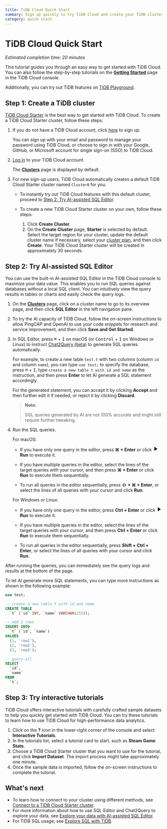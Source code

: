 ```yaml
---
title: TiDB Cloud Quick Start
summary: Sign up quickly to try TiDB Cloud and create your TiDB cluster.
category: quick start
---
```


# TiDB Cloud Quick Start

*Estimated completion time: 20 minutes*

This tutorial guides you through an easy way to get started with TiDB Cloud. You can also follow the step-by-step tutorials on the [**Getting Started**](https://console.tidb.io/getting-started) page in the TiDB Cloud console.

Additionally, you can try out TiDB features on [TiDB Playground](https://play.tidbcloud.com/?utm_source=docs&utm_medium=tidb_cloud_quick_start).

## Step 1: Create a TiDB cluster

[TiDB Cloud Starter](/tidb-cloud/select-cluster-tier.md#tidb-cloud-starter) is the best way to get started with TiDB Cloud. To create a TiDB Cloud Starter cluster, follow these steps:

1. If you do not have a TiDB Cloud account, click [here](https://console.tidb.io/free-trial) to sign up.

    You can sign up with your email and password to manage your password using TiDB Cloud, or choose to sign in with your Google, GitHub, or Microsoft account for single sign-on (SSO) to TiDB Cloud.

2. [Log in](https://console.tidb.io/) to your TiDB Cloud account.

    The [**Clusters**](https://console.tidb.io/clusters) page is displayed by default.

3. For new sign-up users, TiDB Cloud automatically creates a default TiDB Cloud Starter cluster named `Cluster0` for you.

    - To instantly try out TiDB Cloud features with this default cluster, proceed to [Step 2: Try AI-assisted SQL Editor](#step-2-try-ai-assisted-sql-editor).
    - To create a new TiDB Cloud Starter cluster on your own, follow these steps:

        1. Click **Create Cluster**.
        2. On the **Create Cluster** page, **Starter** is selected by default. Select the target region for your cluster, update the default cluster name if necessary, select your [cluster plan](/tidb-cloud/select-cluster-tier.md#cluster-plans), and then click **Create**. Your TiDB Cloud Starter cluster will be created in approximately 30 seconds.

## Step 2: Try AI-assisted SQL Editor

You can use the built-in AI-assisted SQL Editor in the TiDB Cloud console to maximize your data value. This enables you to run SQL queries against databases without a local SQL client. You can intuitively view the query results in tables or charts and easily check the query logs.

1. On the [**Clusters**](https://console.tidb.io/clusters) page, click on a cluster name to go to its overview page, and then click **SQL Editor** in the left navigation pane.

2. To try the AI capacity of TiDB Cloud, follow the on-screen instructions to allow PingCAP and OpenAI to use your code snippets for research and service improvement, and then click **Save and Get Started**.

3. In SQL Editor, press <kbd>⌘</kbd> + <kbd>I</kbd> on macOS (or <kbd>Control</kbd> + <kbd>I</kbd> on Windows or Linux) to instruct [Chat2Query (beta)](/tidb-cloud/tidb-cloud-glossary.md#chat2query) to generate SQL queries automatically.

    For example, to create a new table `test.t` with two columns (column `id` and column `name`), you can type `use test;` to specify the database, press <kbd>⌘</kbd> + <kbd>I</kbd>, type `create a new table t with id and name` as the instruction, and then press **Enter** to let AI generate a SQL statement accordingly. 
    
    For the generated statement, you can accept it by clicking **Accept** and then further edit it if needed, or reject it by clicking **Discard**.

    > **Note:**
    >
    > SQL queries generated by AI are not 100% accurate and might still require further tweaking.

4. Run the SQL queries.

    <SimpleTab>
    <div label="macOS">

    For macOS:

    - If you have only one query in the editor, press **⌘ + Enter** or click <svg width="1rem" height="1rem" viewBox="0 0 24 24" fill="none" xmlns="http://www.w3.org/2000/svg"><path d="M6.70001 20.7756C6.01949 20.3926 6.00029 19.5259 6.00034 19.0422L6.00034 12.1205L6 5.33028C6 4.75247 6.00052 3.92317 6.38613 3.44138C6.83044 2.88625 7.62614 2.98501 7.95335 3.05489C8.05144 3.07584 8.14194 3.12086 8.22438 3.17798L19.2865 10.8426C19.2955 10.8489 19.304 10.8549 19.3126 10.8617C19.4069 10.9362 20 11.4314 20 12.1205C20 12.7913 19.438 13.2784 19.3212 13.3725C19.307 13.3839 19.2983 13.3902 19.2831 13.4002C18.8096 13.7133 8.57995 20.4771 8.10002 20.7756C7.60871 21.0812 7.22013 21.0683 6.70001 20.7756Z" fill="currentColor"></path></svg>**Run** to execute it.

    - If you have multiple queries in the editor, select the lines of the target queries with your cursor, and then press **⌘ + Enter** or click **Run** to execute them sequentially.

    - To run all queries in the editor sequentially, press **⇧ + ⌘ + Enter**, or select the lines of all queries with your cursor and click **Run**.

    </div>

    <div label="Windows/Linux">

    For Windows or Linux:

    - If you have only one query in the editor, press **Ctrl + Enter** or click <svg width="1rem" height="1rem" viewBox="0 0 24 24" fill="none" xmlns="http://www.w3.org/2000/svg"><path d="M6.70001 20.7756C6.01949 20.3926 6.00029 19.5259 6.00034 19.0422L6.00034 12.1205L6 5.33028C6 4.75247 6.00052 3.92317 6.38613 3.44138C6.83044 2.88625 7.62614 2.98501 7.95335 3.05489C8.05144 3.07584 8.14194 3.12086 8.22438 3.17798L19.2865 10.8426C19.2955 10.8489 19.304 10.8549 19.3126 10.8617C19.4069 10.9362 20 11.4314 20 12.1205C20 12.7913 19.438 13.2784 19.3212 13.3725C19.307 13.3839 19.2983 13.3902 19.2831 13.4002C18.8096 13.7133 8.57995 20.4771 8.10002 20.7756C7.60871 21.0812 7.22013 21.0683 6.70001 20.7756Z" fill="currentColor"></path></svg>**Run** to execute it.

    - If you have multiple queries in the editor, select the lines of the target queries with your cursor, and then press **Ctrl + Enter** or click **Run** to execute them sequentially.

    - To run all queries in the editor sequentially, press **Shift + Ctrl + Enter**, or select the lines of all queries with your cursor and click **Run**.

    </div>
    </SimpleTab>

After running the queries, you can immediately see the query logs and results at the bottom of the page. 

To let AI generate more SQL statements, you can type more instructions as shown in the following example:

```sql
use test;

-- create a new table t with id and name 
CREATE TABLE
  `t` (`id` INT, `name` VARCHAR(255));

-- add 3 rows 
INSERT INTO
  `t` (`id`, `name`)
VALUES
  (1, 'row1'),
  (2, 'row2'),
  (3, 'row3');

-- query all
SELECT
  `id`,
  `name`
FROM
  `t`;
```

## Step 3: Try interactive tutorials

TiDB Cloud offers interactive tutorials with carefully crafted sample datasets to help you quickly get started with TiDB Cloud. You can try these tutorials to learn how to use TiDB Cloud for high-performance data analytics.

1. Click on the **?** icon in the lower-right corner of the console and select **Interactive Tutorials**.
2. In the tutorials list, select a tutorial card to start, such as **Steam Game Stats**.
3. Choose a TiDB Cloud Starter cluster that you want to use for the tutorial, and click **Import Dataset**. The import process might take approximately one minute.
4. Once the sample data is imported, follow the on-screen instructions to complete the tutorial.

## What's next

- To learn how to connect to your cluster using different methods, see [Connect to a TiDB Cloud Starter cluster](/tidb-cloud/connect-to-tidb-cluster-serverless.md).
- For more information about how to use SQL Editor and Chat2Query to explore your data, see [Explore your data with AI-assisted SQL Editor](/tidb-cloud/explore-data-with-chat2query.md).
- For TiDB SQL usage, see [Explore SQL with TiDB](/basic-sql-operations.md).
